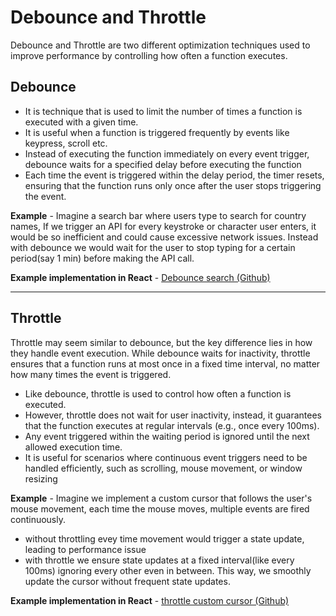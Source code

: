 # Debounce and Throttle

Debounce and Throttle are two different optimization techniques used to improve performance by controlling how often a function executes.

## Debounce
- It is technique that is used to limit the number of times a function is executed with a given time.
- It is useful when a function is triggered frequently by events like keypress, scroll etc.
- Instead of executing the function immediately on every event trigger, debounce waits for a specified delay before executing the function
- Each time the event is triggered within the delay period, the timer resets, ensuring that the function runs only once after the user stops triggering the event.

**Example** - Imagine a search bar where users type to search for country names, If we trigger an API for every keystroke or character user enters, it would be so inefficient and could cause excessive network issues. 
  Instead with debounce we would wait for the user to stop typing for a certain period(say 1 min) before making the API call.
  
**Example implementation in React** - [Debounce search (Github)](https://github.com/Bhavani-Bolloju/machine-coding-problems/blob/master/debounce-throttle-implementation/react-js/src/Form.jsx)

  ----

  ## Throttle
  Throttle may seem similar to debounce, but the key difference lies in how they handle event execution. 
  While debounce waits for inactivity, throttle ensures that a function runs at most once in a fixed time interval, no matter how many times the event is triggered.

  - Like debounce, throttle is used to control how often a function is executed.
  - However, throttle does not wait for user inactivity, instead, it guarantees that the function executes at regular intervals (e.g., once every 100ms).
  - Any event triggered within the waiting period is ignored until the next allowed execution time.
  - It is useful for scenarios where continuous event triggers need to be handled efficiently, such as scrolling, mouse movement, or window resizing

**Example** - Imagine we implement a custom cursor that follows the user's mouse movement, each time the mouse moves, multiple events are fired continuously.

- without throttling evey time movement would trigger a state update, leading to performance issue
- with throttle we ensure state updates at a fixed interval(like every 100ms) ignoring every other even in between. This way, we smoothly update the cursor without frequent state updates.

**Example implementation in React** - [throttle custom cursor (Github)](https://github.com/Bhavani-Bolloju/machine-coding-problems/blob/master/debounce-throttle-implementation/react-js/src/Cursor.jsx)


  


